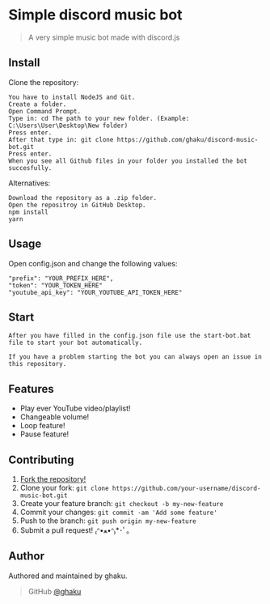 # Simple discord music bot
> A very simple music bot made with discord.js

## Install

Clone the repository:
```
You have to install NodeJS and Git.
Create a folder.
Open Command Prompt.
Type in: cd The path to your new folder. (Example: C:\Users\User\Desktop\New folder)
Press enter.
After that type in: git clone https://github.com/ghaku/discord-music-bot.git
Press enter.
When you see all Github files in your folder you installed the bot succesfully.
```

Alternatives:
```
Download the repository as a .zip folder.
Open the repositroy in GitHub Desktop.
npm install
yarn
```

## Usage

Open config.json and change the following values:

```
"prefix": "YOUR_PREFIX_HERE",
"token": "YOUR_TOKEN_HERE"
"youtube_api_key": "YOUR_YOUTUBE_API_TOKEN_HERE"
```

## Start

`After you have filled in the config.json file use the start-bot.bat file to start your bot automatically.`

```
If you have a problem starting the bot you can always open an issue in this repository.
```

## Features

* Play ever YouTube video/playlist!
* Changeable volume!
* Loop feature!
* Pause feature!

## Contributing

1. [Fork the repository!](https://github.com/ghaku/discord-music-bot/fork)
2. Clone your fork: `git clone https://github.com/your-username/discord-music-bot.git`
3. Create your feature branch: `git checkout -b my-new-feature`
4. Commit your changes: `git commit -am 'Add some feature'`
5. Push to the branch: `git push origin my-new-feature`
6. Submit a pull request! ₍ᐢ•ﻌ•ᐢ₎*･ﾟ｡

## Author

Authored and maintained by ghaku.

> GitHub [@ghaku](https://github.com/ghaku)
